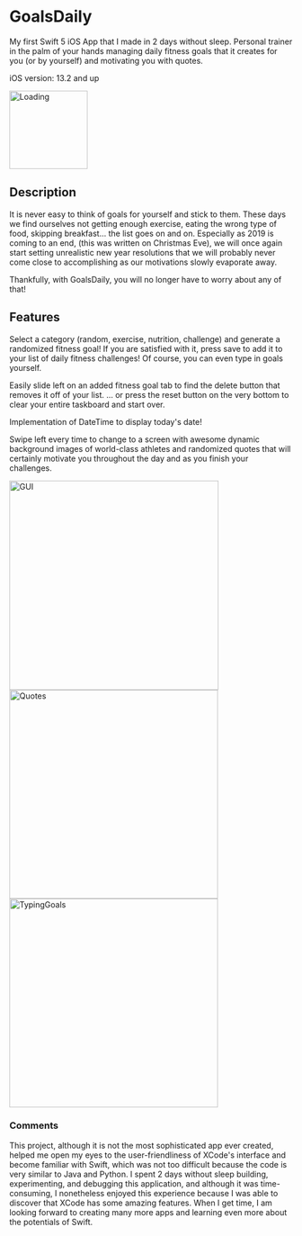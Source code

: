 # GoalsDaily
My first Swift 5 iOS App that I made in 2 days without sleep. Personal trainer in the palm of your hands managing daily fitness goals that it creates for you (or by yourself) and motivating you with quotes.

iOS version: 13.2 and up

<img width="139" alt="Loading" src="https://user-images.githubusercontent.com/54069717/71405696-2d4d8080-2604-11ea-8b60-9ab1a5c7401e.png">

## Description
It is never easy to think of goals for yourself and stick to them. These days we find ourselves not getting enough exercise, eating the wrong type of food, skipping breakfast... the list goes on and on. Especially as 2019 is coming to an end, (this was written on Christmas Eve), we will once again start setting unrealistic new year resolutions that we will probably never come close to accomplishing as our motivations slowly evaporate away.

Thankfully, with GoalsDaily, you will no longer have to worry about any of that!

## Features
Select a category (random, exercise, nutrition, challenge) and generate a randomized fitness goal! If you are satisfied with it, press save to add it to your list of daily fitness challenges! Of course, you can even type in goals yourself.

Easily slide left on an added fitness goal tab to find the delete button that removes it off of your list.
... or press the reset button on the very bottom to clear your entire taskboard and start over.

Implementation of DateTime to display today's date!

Swipe left every time to change to a screen with awesome dynamic background images of world-class athletes and randomized quotes that will certainly motivate you throughout the day and as you finish your challenges.

<img width="372" alt="GUI" src="https://user-images.githubusercontent.com/54069717/71405695-2d4d8080-2604-11ea-81a0-c048f319deba.png">

<img width="371" alt="Quotes" src="https://user-images.githubusercontent.com/54069717/71405697-2d4d8080-2604-11ea-9534-f21d3872ee76.png">

<img width="371" alt="TypingGoals" src="https://user-images.githubusercontent.com/54069717/71405698-2d4d8080-2604-11ea-849f-6b8a7467c490.png">

### Comments
This project, although it is not the most sophisticated app ever created, helped me open my eyes to the user-friendliness of XCode's interface and become familiar with Swift, which was not too difficult because the code is very similar to Java and Python. I spent 2 days without sleep building, experimenting, and debugging this application, and although it was time-consuming, I nonetheless enjoyed this experience because I was able to discover that XCode has some amazing features. When I get time, I am looking forward to creating many more apps and learning even more about the potentials of Swift.
